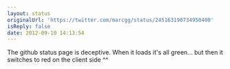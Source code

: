 ```yaml
---
layout: status
originalUrl: 'https://twitter.com/marcgg/status/245163190734950400'
isReply: false
date: 2012-09-10 14:13:54
---
```


The github status page is deceptive. When it loads it's all green... but then it switches to red on the client side ^^
